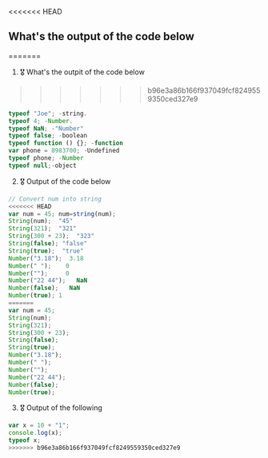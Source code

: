 <<<<<<< HEAD
## What's the output of the code below
=======
1. 🎖 What's the outpit of the code below
>>>>>>> b96e3a86b166f937049fcf8249559350ced327e9
```js
typeof "Joe"; -string.
typeof 4; -Number.
typeof NaN; -"Number"
typeof false; -boolean
typeof function () {}; -function
var phone = 8983700; -Undefined
typeof phone; -Number
typeof null;-object
```

2. 🎖 Output of the code below
```js
// Convert num into string
<<<<<<< HEAD
var num = 45; num=string(num);
String(num);  "45"
String(321);  "321"
String(300 + 23);  "323"
String(false); "false"
String(true);  "true"
Number("3.18");  3.18
Number(" ");    0
Number("");     0
Number("22 44");   NaN
Number(false);   NaN
Number(true); 1
=======
var num = 45;
String(num);
String(321);
String(300 + 23);
String(false);
String(true);
Number("3.18");
Number(" ");
Number("");
Number("22 44");
Number(false);
Number(true);
```

3. 🎖 Output of the following

```js
var x = 10 + "1";
console.log(x);
typeof x;
>>>>>>> b96e3a86b166f937049fcf8249559350ced327e9
```